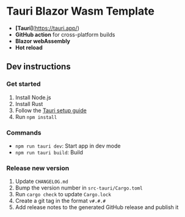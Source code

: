 # Tauri Blazor Wasm Template

- **[Tauri]**(https://tauri.app/)
- **GitHub action** for cross-platform builds
- **Blazor webAssembly**
- **Hot reload**


## Dev instructions

### Get started

1. Install Node.js
2. Install Rust
3. Follow the [Tauri setup guide](https://tauri.studio/en/docs/get-started/intro)
4. Run `npm install`


### Commands
- `npm run tauri dev`: Start app in dev mode
- `npm run tauri build`: Build

### Release new version
1. Update `CHANGELOG.md`
2. Bump the version number in `src-tauri/Cargo.toml`
3. Run `cargo check` to update `Cargo.lock`
4. Create a git tag in the format `v#.#.#`
5. Add release notes to the generated GitHub release and publish it
